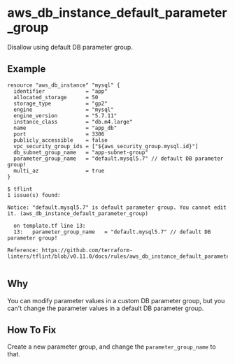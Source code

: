 # aws_db_instance_default_parameter_group

Disallow using default DB parameter group.

## Example

```hcl
resource "aws_db_instance" "mysql" {
  identifier             = "app"
  allocated_storage      = 50
  storage_type           = "gp2"
  engine                 = "mysql"
  engine_version         = "5.7.11"
  instance_class         = "db.m4.large"
  name                   = "app_db"
  port                   = 3306
  publicly_accessible    = false
  vpc_security_group_ids = ["${aws_security_group.mysql.id}"]
  db_subnet_group_name   = "app-subnet-group"
  parameter_group_name   = "default.mysql5.7" // default DB parameter group!
  multi_az               = true
}
```

```
$ tflint
1 issue(s) found:

Notice: "default.mysql5.7" is default parameter group. You cannot edit it. (aws_db_instance_default_parameter_group)

  on template.tf line 13:
  13:   parameter_group_name   = "default.mysql5.7" // default DB parameter group!

Reference: https://github.com/terraform-linters/tflint/blob/v0.11.0/docs/rules/aws_db_instance_default_parameter_group.md
 
```

## Why

You can modify parameter values in a custom DB parameter group, but you can't change the parameter values in a default DB parameter group.

## How To Fix

Create a new parameter group, and change the `parameter_group_name` to that.
